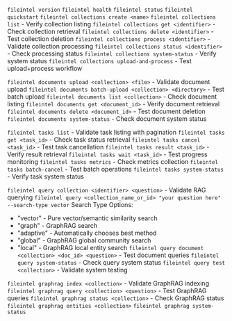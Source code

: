 `fileintel version`
`fileintel health`
`fileintel status`
`fileintel quickstart`
`fileintel collections create <name>`
`fileintel collections list` - Verify collection listing
`fileintel collections get <identifier>` - Check collection retrieval
`fileintel collections delete <identifier>` - Test collection deletion
`fileintel collections process <identifier>` - Validate collection processing
`fileintel collections status <identifier>` - Check processing status
`fileintel collections system-status` - Verify system status
`fileintel collections upload-and-process` - Test upload+process workflow

`fileintel documents upload <collection> <file>` - Validate document upload
`fileintel documents batch-upload <collection> <directory>` - Test batch upload
`fileintel documents list <collection>` - Check document listing
`fileintel documents get <document_id>` - Verify document retrieval
`fileintel documents delete <document_id>` - Test document deletion
`fileintel documents system-status` - Check document system status

`fileintel tasks list` - Validate task listing with pagination
`fileintel tasks get <task_id>` - Check task status retrieval
`fileintel tasks cancel <task_id>` - Test task cancellation
`fileintel tasks result <task_id>` - Verify result retrieval
`fileintel tasks wait <task_id>` - Test progress monitoring
`fileintel tasks metrics` - Check metrics collection
`fileintel tasks batch-cancel` - Test batch operations
`fileintel tasks system-status` - Verify task system status

`fileintel query collection <identifier> <question>` - Validate RAG querying
`fileintel query <collection_name_or_id> "your question here" --search-type vector`
    Search Type Options:
  - "vector" - Pure vector/semantic similarity search
  - "graph" - GraphRAG search
  - "adaptive" - Automatically chooses best method
  - "global" - GraphRAG global community search
  - "local" - GraphRAG local entity search
`fileintel query document <collection> <doc_id> <question>` - Test document queries
`fileintel query system-status` - Check query system status
`fileintel query test <collection>` - Validate system testing

`fileintel graphrag index <collection>` - Validate GraphRAG indexing
`fileintel graphrag query <collection> <question>` - Test GraphRAG queries
`fileintel graphrag status <collection>` - Check GraphRAG status
`fileintel graphrag entities <collection>`
`fileintel graphrag system-status`
